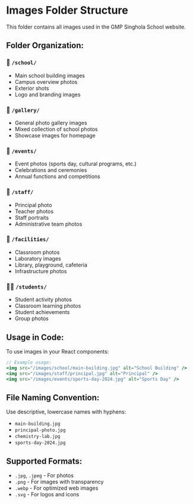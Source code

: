 # Images Folder Structure

This folder contains all images used in the GMP Singhola School website.

## Folder Organization:

### 📸 `/school/`
- Main school building images
- Campus overview photos
- Exterior shots
- Logo and branding images

### 🎨 `/gallery/`
- General photo gallery images
- Mixed collection of school photos
- Showcase images for homepage

### 🎉 `/events/`
- Event photos (sports day, cultural programs, etc.)
- Celebrations and ceremonies
- Annual functions and competitions

### 👥 `/staff/`
- Principal photo
- Teacher photos
- Staff portraits
- Administrative team photos

### 🏫 `/facilities/`
- Classroom photos
- Laboratory images
- Library, playground, cafeteria
- Infrastructure photos

### 👨‍🎓 `/students/`
- Student activity photos
- Classroom learning photos
- Student achievements
- Group photos

## Usage in Code:

To use images in your React components:

```jsx
// Example usage:
<img src="/images/school/main-building.jpg" alt="School Building" />
<img src="/images/staff/principal.jpg" alt="Principal" />
<img src="/images/events/sports-day-2024.jpg" alt="Sports Day" />
```

## File Naming Convention:

Use descriptive, lowercase names with hyphens:
- `main-building.jpg`
- `principal-photo.jpg`
- `chemistry-lab.jpg`
- `sports-day-2024.jpg`

## Supported Formats:
- `.jpg`, `.jpeg` - For photos
- `.png` - For images with transparency
- `.webp` - For optimized web images
- `.svg` - For logos and icons
